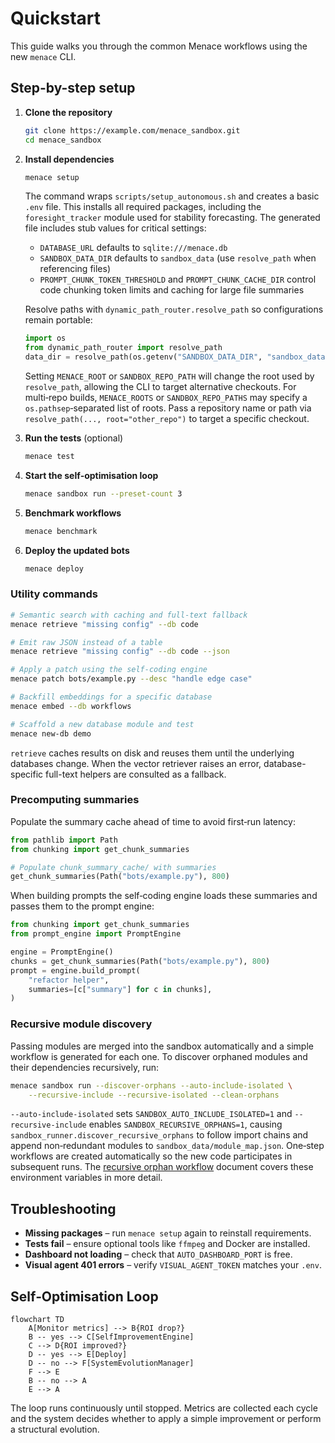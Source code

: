 # Quickstart

This guide walks you through the common Menace workflows using the new `menace` CLI.

## Step-by-step setup

1. **Clone the repository**
   ```bash
   git clone https://example.com/menace_sandbox.git
   cd menace_sandbox
   ```
2. **Install dependencies**
   ```bash
   menace setup
   ```
   The command wraps `scripts/setup_autonomous.sh` and creates a basic `.env` file.
   This installs all required packages, including the `foresight_tracker`
   module used for stability forecasting. The generated file includes stub
   values for critical settings:

   - `DATABASE_URL` defaults to `sqlite:///menace.db`
   - `SANDBOX_DATA_DIR` defaults to `sandbox_data` (use `resolve_path` when referencing files)
   - `PROMPT_CHUNK_TOKEN_THRESHOLD` and `PROMPT_CHUNK_CACHE_DIR` control code
     chunking token limits and caching for large file summaries

   Resolve paths with `dynamic_path_router.resolve_path` so configurations
   remain portable:

   ```python
   import os
   from dynamic_path_router import resolve_path
   data_dir = resolve_path(os.getenv("SANDBOX_DATA_DIR", "sandbox_data"))
   ```

   Setting `MENACE_ROOT` or `SANDBOX_REPO_PATH` will change the root used by
   `resolve_path`, allowing the CLI to target alternative checkouts. For
   multi‑repo builds, `MENACE_ROOTS` or `SANDBOX_REPO_PATHS` may specify a
   `os.pathsep`‑separated list of roots. Pass a repository name or path via
   `resolve_path(..., root="other_repo")` to target a specific checkout.
3. **Run the tests** (optional)
   ```bash
   menace test
   ```
4. **Start the self‑optimisation loop**
   ```bash
   menace sandbox run --preset-count 3
   ```
5. **Benchmark workflows**
   ```bash
   menace benchmark
   ```
6. **Deploy the updated bots**
   ```bash
   menace deploy
   ```

### Utility commands

```bash
# Semantic search with caching and full-text fallback
menace retrieve "missing config" --db code

# Emit raw JSON instead of a table
menace retrieve "missing config" --db code --json

# Apply a patch using the self-coding engine
menace patch bots/example.py --desc "handle edge case"

# Backfill embeddings for a specific database
menace embed --db workflows

# Scaffold a new database module and test
menace new-db demo
```

`retrieve` caches results on disk and reuses them until the underlying databases change. When the vector retriever raises an error, database-specific full-text helpers are consulted as a fallback.

### Precomputing summaries

Populate the summary cache ahead of time to avoid first‑run latency:

```python
from pathlib import Path
from chunking import get_chunk_summaries

# Populate chunk_summary_cache/ with summaries
get_chunk_summaries(Path("bots/example.py"), 800)
```

When building prompts the self‑coding engine loads these summaries and passes
them to the prompt engine:

```python
from chunking import get_chunk_summaries
from prompt_engine import PromptEngine

engine = PromptEngine()
chunks = get_chunk_summaries(Path("bots/example.py"), 800)
prompt = engine.build_prompt(
    "refactor helper",
    summaries=[c["summary"] for c in chunks],
)
```

### Recursive module discovery

Passing modules are merged into the sandbox automatically and a simple
workflow is generated for each one. To discover orphaned modules and their
dependencies recursively, run:

```bash
menace sandbox run --discover-orphans --auto-include-isolated \
    --recursive-include --recursive-isolated --clean-orphans
```

`--auto-include-isolated` sets `SANDBOX_AUTO_INCLUDE_ISOLATED=1` and
`--recursive-include` enables `SANDBOX_RECURSIVE_ORPHANS=1`, causing
`sandbox_runner.discover_recursive_orphans` to follow import chains and append
non‑redundant modules to `sandbox_data/module_map.json`. One‑step workflows are
created automatically so the new code participates in subsequent runs. The
[recursive orphan workflow](recursive_orphan_workflow.md) document covers these
environment variables in more detail.

## Troubleshooting

- **Missing packages** – run `menace setup` again to reinstall requirements.
- **Tests fail** – ensure optional tools like `ffmpeg` and Docker are installed.
- **Dashboard not loading** – check that `AUTO_DASHBOARD_PORT` is free.
- **Visual agent 401 errors** – verify `VISUAL_AGENT_TOKEN` matches your `.env`.

## Self‑Optimisation Loop

```mermaid
flowchart TD
    A[Monitor metrics] --> B{ROI drop?}
    B -- yes --> C[SelfImprovementEngine]
    C --> D{ROI improved?}
    D -- yes --> E[Deploy]
    D -- no --> F[SystemEvolutionManager]
    F --> E
    B -- no --> A
    E --> A
```

The loop runs continuously until stopped. Metrics are collected each cycle and the
system decides whether to apply a simple improvement or perform a structural evolution.

